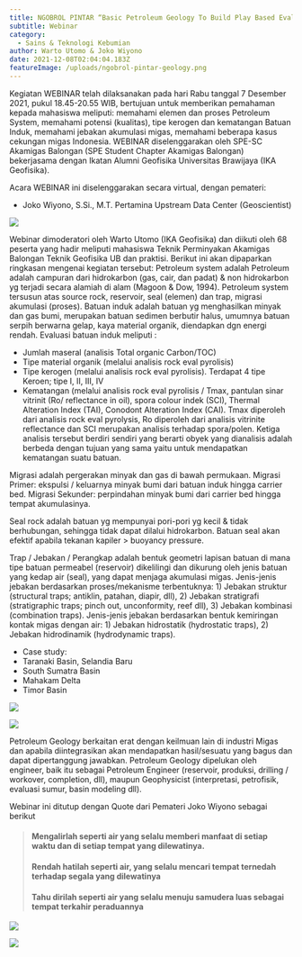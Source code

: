 ```yaml
---
title: NGOBROL PINTAR “Basic Petroleum Geology To Build Play Based Evaluation”
subtitle: Webinar
category:
  - Sains & Teknologi Kebumian
author: Warto Utomo & Joko Wiyono
date: 2021-12-08T02:04:04.183Z
featureImage: /uploads/ngobrol-pintar-geology.png
---
```

Kegiatan WEBINAR telah dilaksanakan pada hari Rabu tanggal 7 Desember 2021, pukul 18.45-20.55 WIB, bertujuan untuk memberikan pemahaman kepada mahasiswa meliputi: memahami elemen dan proses Petroleum System, memahami potensi (kualitas), tipe kerogen dan kematangan Batuan Induk, memahami jebakan akumulasi migas, memahami beberapa kasus cekungan migas Indonesia. WEBINAR diselenggarakan oleh SPE-SC Akamigas Balongan (SPE Student Chapter Akamigas Balongan) bekerjasama dengan Ikatan Alumni Geofisika Universitas Brawijaya (IKA Geofisika).

Acara WEBINAR ini diselenggarakan secara virtual, dengan pemateri:

* Joko Wiyono, S.Si., M.T.
  Pertamina Upstream Data Center
  (Geoscientist)

![](/uploads/joko-profil.png)

Webinar dimoderatori oleh Warto Utomo (IKA Geofisika) dan diikuti oleh 68 peserta yang hadir meliputi mahasiswa Teknik Perminyakan Akamigas Balongan Teknik Geofisika UB dan praktisi.
Berikut ini akan dipaparkan ringkasan mengenai kegiatan tersebut:
Petroleum system adalah Petroleum adalah campuran dari hidrokarbon (gas, cair, dan padat) & non hidrokarbon yg terjadi secara alamiah di alam (Magoon & Dow, 1994). Petroleum system tersusun atas source rock, reservoir, seal (elemen) dan trap, migrasi akumulasi (proses).
Batuan induk adalah batuan yg menghasilkan minyak dan gas bumi, merupakan batuan sedimen berbutir halus, umumnya batuan serpih berwarna gelap, kaya material organik, diendapkan dgn energi rendah. 
Evaluasi batuan induk meliputi :

* Jumlah maseral (analisis Total organic Carbon/TOC)
* Tipe material organik (melalui analisis rock eval pyrolisis)
* Tipe kerogen (melalui analisis rock eval pyrolisis). Terdapat 4 tipe Keroen; tipe I, II, III, IV
* Kematangan (melalui analisis rock eval pyrolisis / Tmax, pantulan sinar vitrinit (Ro/ reflectance in oil), spora colour indek (SCI), Thermal Alteration Index (TAI), Conodont Alteration Index (CAI). Tmax diperoleh dari analisis rock eval pyrolysis, Ro diperoleh dari analisis vitrinite reflectance dan SCI merupakan analisis terhadap spora/polen. Ketiga analisis tersebut berdiri sendiri yang berarti obyek yang dianalisis adalah berbeda dengan tujuan yang sama yaitu untuk mendapatkan kematangan suatu batuan.

Migrasi adalah pergerakan minyak dan gas di bawah permukaan. Migrasi Primer: ekspulsi / keluarnya minyak bumi dari batuan induk hingga carrier bed. Migrasi Sekunder: perpindahan minyak bumi dari carrier bed hingga tempat akumulasinya.

Seal rock adalah batuan yg mempunyai pori-pori yg kecil & tidak berhubungan, sehingga tidak dapat dilalui hidrokarbon. Batuan seal akan efektif apabila tekanan kapiler > buoyancy pressure.

Trap / Jebakan / Perangkap adalah bentuk geometri lapisan batuan  di mana tipe batuan permeabel (reservoir) dikelilingi dan dikurung oleh jenis batuan yang kedap air (seal), yang dapat menjaga akumulasi migas. Jenis-jenis jebakan berdasarkan proses/mekanisme terbentuknya: 1) Jebakan struktur (structural traps; antiklin, patahan, diapir, dll), 2) Jebakan stratigrafi (stratigraphic traps; pinch out, unconformity, reef dll), 3) Jebakan kombinasi (combination traps). Jenis-jenis jebakan berdasarkan bentuk kemiringan kontak migas dengan air: 1) Jebakan hidrostatik (hydrostatic traps), 2) Jebakan hidrodinamik (hydrodynamic traps).

* Case study:
* Taranaki Basin, Selandia Baru
* South Sumatra Basin
* Mahakam Delta
* Timor Basin

![](/uploads/materi1.png)

![](/uploads/materi2.png)

Petroleum Geology berkaitan erat dengan keilmuan lain di industri Migas dan apabila diintegrasikan akan mendapatkan hasil/sesuatu yang bagus dan dapat dipertanggung jawabkan. Petroleum Geology dipelukan oleh engineer, baik itu sebagai Petroleum Engineer (reservoir, produksi, drilling / workover, completion, dll), maupun Geophysicist (interpretasi, petrofisik, evaluasi sumur, basin modeling dll).

Webinar ini ditutup dengan Quote dari Pemateri Joko Wiyono sebagai berikut

> #### Mengalirlah seperti air yang selalu memberi manfaat di setiap waktu dan di setiap tempat yang dilewatinya.
>
> #### Rendah hatilah seperti air, yang selalu mencari tempat ternedah terhadap segala yang dilewatinya
>
> #### Tahu dirilah seperti air yang selalu menuju samudera luas sebagai tempat terkahir peraduannya

![](/uploads/dokumentasi-1.png)

![](/uploads/dokumentasi-2.png)